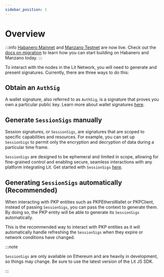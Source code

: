 ```yaml
---
sidebar_position: 1
---
```


# Overview

:::info
[Habanero Mainnet](../../network/networks/mainnet) and [Manzano Testnet](../../network/networks/testnet) are now live. Check out the [docs on migration](../../network/migration-guide) to learn how you can start building on Habanero and Manzano today. 
:::

To interact with the nodes in the Lit Network, you will need to generate and present signatures. Currently, there are three ways to do this:

## Obtain an `AuthSig`

A wallet signature, also referred to as `AuthSig`, is a signature that proves you own a particular public key. Learn more about wallet signatures [here](../authentication/auth-sig.md).

## Generate `SessionSigs` manually

Session signatures, or `SessionSigs`, are signatures that are scoped to specific capabilities and resources. For example, you can set up `SessionSigs` to permit only the encryption and decryption of data during a particular time frame.

`SessionSigs` are designed to be ephemeral and limited in scope, allowing for fine-grained control and enabling secure, seamless interactions with any platform integrating Lit. Get started with `SessionSigs` [here](../authentication/session-sigs/intro).

## Generating `SessionSigs` automatically (Recommended)

When interacting with PKP entities such as PKPEthersWallet or PKPClient, instead of passing `SessionSigs`, you can pass the context to generate them. By doing so, the PKP entity will be able to generate its `SessionSigs` automatically.

This is the recommended way to interact with PKP entities as it will automatically handle refreshing the `SessionSigs` when they expire or network conditions have changed.

:::note

`SessionSigs` are only available on Ethereum and are heavily in development, so things may change. Be sure to use the latest version of the Lit JS SDK.

:::
